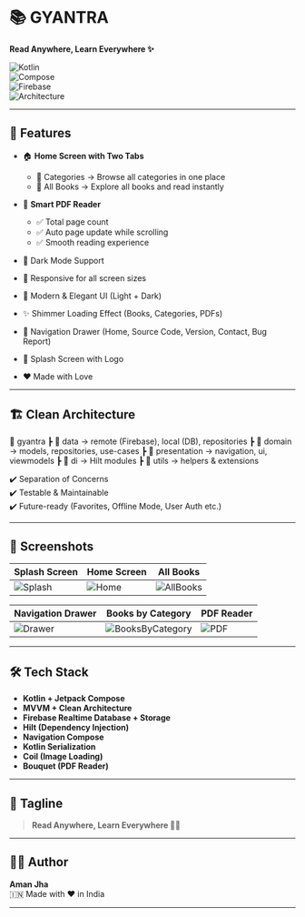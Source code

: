 # 📚 GYANTRA  
**Read Anywhere, Learn Everywhere ✨**

![Kotlin](https://img.shields.io/badge/Kotlin-1.9-blue)  
![Compose](https://img.shields.io/badge/Jetpack-Compose-green)  
![Firebase](https://img.shields.io/badge/Firebase-Realtime_DB-orange)  
![Architecture](https://img.shields.io/badge/Architecture-MVVM%20+%20Clean-blueviolet)  

---

## 🚀 Features  

- 🏠 **Home Screen with Two Tabs**  
  - 📂 Categories → Browse all categories in one place  
  - 📖 All Books → Explore all books and read instantly  

- 📑 **Smart PDF Reader**  
  - ✅ Total page count  
  - ✅ Auto page update while scrolling  
  - ✅ Smooth reading experience  

- 🌙 Dark Mode Support  
- 📱 Responsive for all screen sizes  
- 🎨 Modern & Elegant UI (Light + Dark)  
- ✨ Shimmer Loading Effect (Books, Categories, PDFs)  
- 🧭 Navigation Drawer (Home, Source Code, Version, Contact, Bug Report)  
- 💫 Splash Screen with Logo  
- ❤️ Made with Love  

---

## 🏗️ Clean Architecture  

📂 gyantra
┣ 📂 data → remote (Firebase), local (DB), repositories
┣ 📂 domain → models, repositories, use-cases
┣ 📂 presentation → navigation, ui, viewmodels
┣ 📂 di → Hilt modules
┣ 📂 utils → helpers & extensions

✔️ Separation of Concerns  
✔️ Testable & Maintainable  
✔️ Future-ready (Favorites, Offline Mode, User Auth etc.)  

---

## 📸 Screenshots  

| Splash Screen | Home Screen | All Books |
|---------------|-------------|-----------|
| ![Splash](blob:https://www-towrco-in.filesusr.com/1c4f417b-c2de-480a-a796-ef308af9856c) | ![Home](blob:https://www-towrco-in.filesusr.com/07675429-5ee6-4274-97fb-4f282c9ac7f5) | ![AllBooks](blob:https://www-towrco-in.filesusr.com/17fb836f-17db-41ab-8626-49cffd05ee84) |

| Navigation Drawer | Books by Category | PDF Reader |
|-------------------|-------------------|-------------|
| ![Drawer](blob:https://www-towrco-in.filesusr.com/6668fe2b-ae74-4178-bb05-fd873592da72) | ![BooksByCategory](blob:https://www-towrco-in.filesusr.com/efc1706e-196a-4d36-b716-35ef86511e8f) | ![PDF](blob:https://www-towrco-in.filesusr.com/0d438418-52cf-4a89-ad61-c4237229adce) |

---

## 🛠️ Tech Stack  

- **Kotlin + Jetpack Compose**  
- **MVVM + Clean Architecture**  
- **Firebase Realtime Database + Storage**  
- **Hilt (Dependency Injection)**  
- **Navigation Compose**  
- **Kotlin Serialization**  
- **Coil (Image Loading)**  
- **Bouquet (PDF Reader)**  

---

## 🌟 Tagline  

> **Read Anywhere, Learn Everywhere 📖✨**  

---

## 👨‍💻 Author  

**Aman Jha**  
🇮🇳 Made with ❤️ in India  

---

